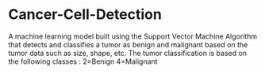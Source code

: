# Cancer-Cell-Detection
A machine learning model built using the Support Vector Machine Algorithm that detects and classifies a tumor as benign and malignant based on the tumor data such as size, shape, etc. The tumor classification is based on the following classes : 2=Benign  4=Malignant
